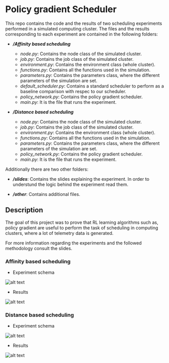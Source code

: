 # Policy gradient Scheduler

This repo contains the code and the results of two scheduling experiments performed in a simulated computing cluster. The files and the results corresponding to each experiment are contained in the following folders:

* ***/Affinity based scheduling***
  * *node.py*: Contains the node class of the simulated cluster.
  * *job.py*: Contains the job class of the simulated cluster.
  * *environment.py*: Contains the environment class (whole cluster).
  * *functions.py*: Contains all the functions used in the simulation.
  * *parameters.py*: Contains the parameters class, where the different parameters of the simulation are set.
  * *default_scheduler.py*: Contains a standard scheduler to perform as a baseline comparison with respec to our scheduler.
  * *policy_network.py*: Contains the policy gradient scheduler.
  * *main.py*: It is the file that runs the experiment.
  
* ***/Distance based scheduling***
  * *node.py*: Contains the node class of the simulated cluster.
  * *job.py*: Contains the job class of the simulated cluster.
  * *environment.py*: Contains the environment class (whole cluster).
  * *functions.py*: Contains all the functions used in the simulation.
  * *parameters.py*: Contains the parameters class, where the different parameters of the simulation are set.
  * *policy_network.py*: Contains the policy gradient scheduler.
  * *main.py*: It is the file that runs the experiment.

Additionally there are two other folders:

* ***/slides***: Contains the slides explaining the experiment. In order to understund the logic behind the experiment read them.

* ***/other***: Contains additional files.


## Description

The goal of this project was to prove that RL learning algorithms such as, policy gradient are useful to perform the task of scheduling in computing clusters, where a lot of telemetry data is generated.

For more information regarding the experiments and the followed methodology consult the slides.

### Affinity based scheduling

* Experiment schema

![alt text](/slides/Video_app.gif "Example app.py")

* Results

![alt text](/slides/Video_app.gif "Example app.py")

### Distance based scheduling

* Experiment schema

![alt text](/slides/Video_app.gif "Example app.py")

* Results

![alt text](/slides/Video_app.gif "Example app.py")
